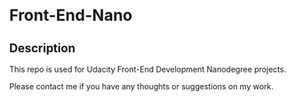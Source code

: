 # Front-End-Nano
## Description
This repo is used for Udacity Front-End Development Nanodegree projects.

Please contact me if you have any thoughts or suggestions on my work.
